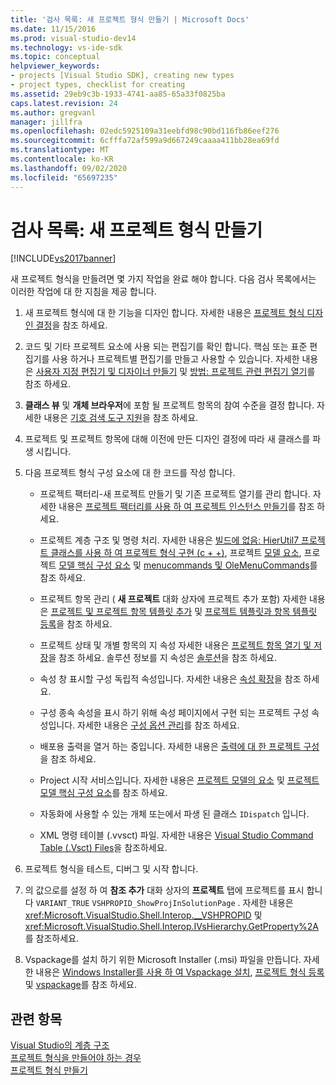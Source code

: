 ```yaml
---
title: '검사 목록: 새 프로젝트 형식 만들기 | Microsoft Docs'
ms.date: 11/15/2016
ms.prod: visual-studio-dev14
ms.technology: vs-ide-sdk
ms.topic: conceptual
helpviewer_keywords:
- projects [Visual Studio SDK], creating new types
- project types, checklist for creating
ms.assetid: 29eb9c3b-1933-4741-aa85-65a33f0825ba
caps.latest.revision: 24
ms.author: gregvanl
manager: jillfra
ms.openlocfilehash: 02edc5925109a31eebfd98c90bd116fb86eef276
ms.sourcegitcommit: 6cfffa72af599a9d667249caaaa411bb28ea69fd
ms.translationtype: MT
ms.contentlocale: ko-KR
ms.lasthandoff: 09/02/2020
ms.locfileid: "65697235"
---
```

# <a name="checklist-creating-new-project-types"></a>검사 목록: 새 프로젝트 형식 만들기
[!INCLUDE[vs2017banner](../../includes/vs2017banner.md)]

새 프로젝트 형식을 만들려면 몇 가지 작업을 완료 해야 합니다. 다음 검사 목록에서는 이러한 작업에 대 한 지침을 제공 합니다.  
  
1. 새 프로젝트 형식에 대 한 기능을 디자인 합니다. 자세한 내용은 [프로젝트 형식 디자인 결정](../../extensibility/internals/project-type-design-decisions.md)을 참조 하세요.  
  
2. 코드 및 기타 프로젝트 요소에 사용 되는 편집기를 확인 합니다. 핵심 또는 표준 편집기를 사용 하거나 프로젝트별 편집기를 만들고 사용할 수 있습니다. 자세한 내용은 [사용자 지정 편집기 및 디자이너 만들기](../../extensibility/creating-custom-editors-and-designers.md) 및 [방법: 프로젝트 관련 편집기 열기](../../extensibility/how-to-open-project-specific-editors.md)를 참조 하세요.  
  
3. **클래스 뷰** 및 **개체 브라우저**에 포함 될 프로젝트 항목의 참여 수준을 결정 합니다. 자세한 내용은 [기호 검색 도구 지원](../../extensibility/internals/supporting-symbol-browsing-tools.md)을 참조 하세요.  
  
4. 프로젝트 및 프로젝트 항목에 대해 이전에 만든 디자인 결정에 따라 새 클래스를 파생 시킵니다.  
  
5. 다음 프로젝트 형식 구성 요소에 대 한 코드를 작성 합니다.  
  
    - 프로젝트 팩터리-새 프로젝트 만들기 및 기존 프로젝트 열기를 관리 합니다. 자세한 내용은 [프로젝트 팩터리를 사용 하 여 프로젝트 인스턴스 만들기](../../extensibility/internals/creating-project-instances-by-using-project-factories.md)를 참조 하세요.  
  
    - 프로젝트 계층 구조 및 명령 처리. 자세한 내용은 [빌드에 없음: HierUtil7 프로젝트 클래스를 사용 하 여 프로젝트 형식 구현 (c + +)](https://msdn.microsoft.com/a5c16a09-94a2-46ef-87b5-35b815e2f346), 프로젝트 [모델 요소](../../extensibility/internals/elements-of-a-project-model.md), 프로젝트 [모델 핵심 구성 요소](../../extensibility/internals/project-model-core-components.md) 및 [menucommands 및 OleMenuCommands](../../misc/menucommands-vs-olemenucommands.md)를 참조 하세요.  
  
    - 프로젝트 항목 관리 ( **새 프로젝트** 대화 상자에 프로젝트 추가 포함) 자세한 내용은 [프로젝트 및 프로젝트 항목 템플릿 추가](../../extensibility/internals/adding-project-and-project-item-templates.md) 및 [프로젝트 템플릿과 항목 템플릿 등록](../../extensibility/internals/registering-project-and-item-templates.md)을 참조 하세요.  
  
    - 프로젝트 상태 및 개별 항목의 지 속성 자세한 내용은 [프로젝트 항목 열기 및 저장](../../extensibility/internals/opening-and-saving-project-items.md)을 참조 하세요. 솔루션 정보를 지 속성은 [솔루션](../../extensibility/internals/solutions-overview.md)을 참조 하세요.  
  
    - 속성 창 표시할 구성 독립적 속성입니다. 자세한 내용은 [속성 확장](../../extensibility/internals/extending-properties.md)을 참조 하세요.  
  
    - 구성 종속 속성을 표시 하기 위해 속성 페이지에서 구현 되는 프로젝트 구성 속성입니다. 자세한 내용은 [구성 옵션 관리](../../extensibility/internals/managing-configuration-options.md)를 참조 하세요.  
  
    - 배포용 출력을 열거 하는 중입니다. 자세한 내용은 [출력에 대 한 프로젝트 구성](../../extensibility/internals/project-configuration-for-output.md)을 참조 하세요.  
  
    - Project 시작 서비스입니다. 자세한 내용은 [프로젝트 모델의 요소](../../extensibility/internals/elements-of-a-project-model.md) 및 [프로젝트 모델 핵심 구성 요소](../../extensibility/internals/project-model-core-components.md)를 참조 하세요.  
  
    - 자동화에 사용할 수 있는 개체 또는에서 파생 된 클래스 `IDispatch` 입니다.  
  
    - XML 명령 테이블 (.vvsct) 파일. 자세한 내용은 [Visual Studio Command Table (.Vsct) Files](../../extensibility/internals/visual-studio-command-table-dot-vsct-files.md)을 참조하세요.  
  
6. 프로젝트 형식을 테스트, 디버그 및 시작 합니다.  
  
7. 의 값으로를 설정 하 여 **참조 추가** 대화 상자의 **프로젝트** 탭에 프로젝트를 표시 합니다 `VARIANT_TRUE` `VSHPROPID_ShowProjInSolutionPage` . 자세한 내용은 <xref:Microsoft.VisualStudio.Shell.Interop.__VSHPROPID> 및 <xref:Microsoft.VisualStudio.Shell.Interop.IVsHierarchy.GetProperty%2A>를 참조하세요.  
  
8. Vspackage를 설치 하기 위한 Microsoft Installer (.msi) 파일을 만듭니다. 자세한 내용은 [Windows Installer를 사용 하 여 Vspackage 설치](../../extensibility/internals/installing-vspackages-with-windows-installer.md), [프로젝트 형식 등록](../../extensibility/internals/registering-a-project-type.md)및 [vspackage](../../extensibility/internals/vspackages.md)를 참조 하세요.  
  
## <a name="see-also"></a>관련 항목  
 [Visual Studio의 계층 구조](../../extensibility/internals/hierarchies-in-visual-studio.md)   
 [프로젝트 형식을 만들어야 하는 경우](../../extensibility/internals/when-to-create-project-types.md)   
 [프로젝트 형식 만들기](../../extensibility/internals/creating-project-types.md)
